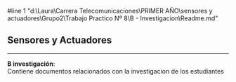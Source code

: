 #line 1 "d:\\Laura\\Carrera Telecomunicaciones\\PRIMER AÑO\\sensores y actuadores\\Grupo2\\Trabajo Practico Nº 8\\B - Investigacion\\Readme.md"

## Sensores y Actuadores


---

**B investigación**:   
 Contiene documentos relacionados con la investigacion de los estudiantes